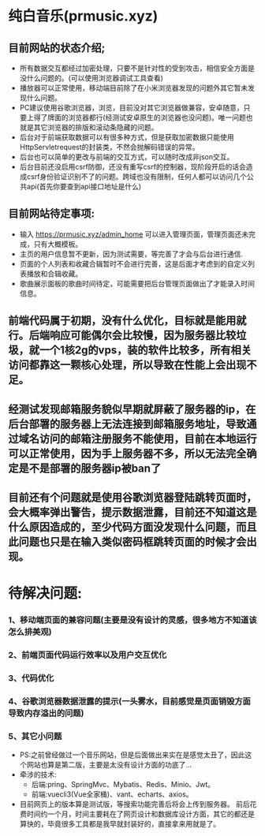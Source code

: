 # 纯白音乐(prmusic.xyz)

## 目前网站的状态介绍;
  * 所有数据交互都经过加密处理，只要不是针对性的受到攻击，相信安全方面是没什么问题的。(可以使用浏览器调试工具查看)
  * 播放器可以正常使用，移动端目前除了在小米浏览器发现的问题外其它暂未发现什么问题。
  * PC建议使用谷歌浏览器，浏览，目前没对其它浏览器做兼容，安卓随意，只要上得了牌面的浏览器都行(经测试安卓原生的浏览器也没问题)。唯一问题也就是其它浏览器的排版和滚动条隐藏的问题。
  * 后台对于前端获取数据可以有很多种方式，但是获取加密数据只能使用HttpServletrequest的封装类，不然会抛解码错误的异常。
  * 后台也可以简单的更改与前端的交互方式，可以随时改成非json交互。
  * 后台目前还没启用csrf防御，还没有重写csrf的控制器，现阶段开启的话会造成csrf身份验证识别不了的问题。跨域也没有限制，任何人都可以访问几个公共api(首先你要查到api接口地址是什么)

## 目前网站待定事项:
  * 输入 https://prmusic.xyz/admin_home 可以进入管理页面，管理页面还未完成，只有大概模板。
  * 主页的用户信息暂不更新，因为测试需要，等完善了才会与后台进行通信.
  * 页面的个人列表和收藏合辑暂时不会进行完善，这是后面才考虑到的自定义列表播放和合辑收藏。
  * 歌曲展示面板的歌曲时间待定，可能需要把后台管理页面做出了才能录入时间信息。

## 前端代码属于初期，没有什么优化，目标就是能用就行。后端响应可能偶尔会比较慢，因为服务器比较垃圾，就一个1核2g的vps，装的软件比较多，所有相关访问都靠这一颗核心处理，所以导致在性能上会出现不足。

## 经测试发现邮箱服务貌似早期就屏蔽了服务器的ip，在后台部署的服务器上无法连接到邮箱服务地址，导致通过域名访问的邮箱注册服务不能使用，目前在本地运行可以正常使用，因为手上服务器不多，所以无法完全确定是不是部署的服务器ip被ban了

## 目前还有个问题就是使用谷歌浏览器登陆跳转页面时，会大概率弹出警告，提示数据泄露，目前还不知道这是什么原因造成的，至少代码方面没发现什么问题，而且此问题也只是在输入类似密码框跳转页面的时候才会出现。

# 待解决问题:
### 1、移动端页面的兼容问题(主要是没有设计的灵感，很多地方不知道该怎么排美观)
### 2、前端页面代码运行效率以及用户交互优化
### 3、代码优化
### 4、谷歌浏览器数据泄露的提示(一头雾水，目前感觉是页面销毁方面导致内存溢出的问题)
### 5、其它小问题

* PS:之前曾经做过一个音乐网站，但是后面做出来实在是感觉太丑了，因此这个网站也算是第二版，主要是太没有设计方面的功底了...
* 牵涉的技术:
  * 后端:pring、SpringMvc、Mybatis、Redis、Minio、Jwt。
  * 前端:vuecli3(Vue全家桶)、vant、echarts、axios。
* 目前网页上的版本算是测试版，等搜索功能完善后将会上传到服务器。
前后花费时间约一个月，时间主要耗在了网页设计和数据库设计方面，其它的都还是算快的，毕竟很多工具都是我早就封装好的，直接拿来用就是了。

